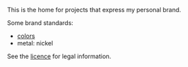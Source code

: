 This is the home for projects that express my personal brand.

Some brand standards:
* [colors](./stylesheets/colors.css)
* metal: nickel

See the [licence](./LICENSE.md) for legal information.
